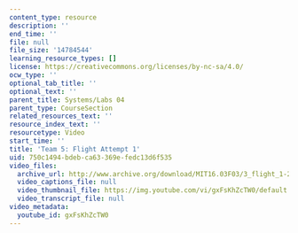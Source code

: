 ```yaml
---
content_type: resource
description: ''
end_time: ''
file: null
file_size: '14784544'
learning_resource_types: []
license: https://creativecommons.org/licenses/by-nc-sa/4.0/
ocw_type: ''
optional_tab_title: ''
optional_text: ''
parent_title: Systems/Labs 04
parent_type: CourseSection
related_resources_text: ''
resource_index_text: ''
resourcetype: Video
start_time: ''
title: 'Team 5: Flight Attempt 1'
uid: 750c1494-bdeb-ca63-369e-fedc13d6f535
video_files:
  archive_url: http://www.archive.org/download/MIT16.03F03/3_flight_1-220k.mp4
  video_captions_file: null
  video_thumbnail_file: https://img.youtube.com/vi/gxFsKhZcTW0/default.jpg
  video_transcript_file: null
video_metadata:
  youtube_id: gxFsKhZcTW0
---
```

